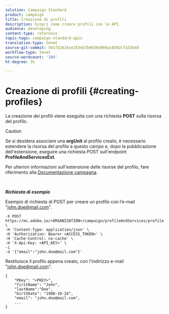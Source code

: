 ```yaml
---
solution: Campaign Standard
product: campaign
title: Creazione di profili
description: Scopri come creare profili con le API.
audience: developing
content-type: reference
topic-tags: campaign-standard-apis
translation-type: tm+mt
source-git-commit: 501f52624ce253eb7b0d36d908ac8502cf1d3b48
workflow-type: tm+mt
source-wordcount: '104'
ht-degree: 3%

---
```



# Creazione di profili {#creating-profiles}

La creazione dei profili viene eseguita con una richiesta **POST** sulla risorsa del profilo.

>[!CAUTION]
>
>Se si desidera associare una <b>orgUnit</b> al profilo creato, è necessario estendere la risorsa del profilo a questo campo e, dopo la pubblicazione dell&#39;estensione, eseguire una richiesta POST sull&#39;endpoint <b>ProfileAndServicesExt</b>.
>
>Per ulteriori informazioni sull&#39;estensione delle risorse del profilo, fare riferimento alla <a href="https://helpx.adobe.com/campaign/standard/administration/using/organizational-units.html#partitioning-profiles">Documentazione campagna</a>.

<br/>

***Richiesta di esempio***

Esempio di richiesta di POST per creare un profilo con l’e-mail &quot;john.doe@mail.com&quot;.

```
-X POST https://mc.adobe.io/<ORGANIZATION>/campaign/profileAndServices/profile \
-H 'Content-Type: application/json' \
-H 'Authorization: Bearer <ACCESS_TOKEN>' \
-H 'Cache-Control: no-cache' \
-H 'X-Api-Key: <API_KEY>' \
-i
-d '{"email":"john.doe@mail.com"}'
```

Restituisce il profilo appena creato, con l&#39;indirizzo e-mail &quot;john.doe@mail.com&quot;.

```
{
    "PKey": "<PKEY>",
    "firstName": "John",
    "lastName":"Doe",
    "birthDate": "1980-10-24",
    "email": "john.doe@mail.com",
    ...
}
```
